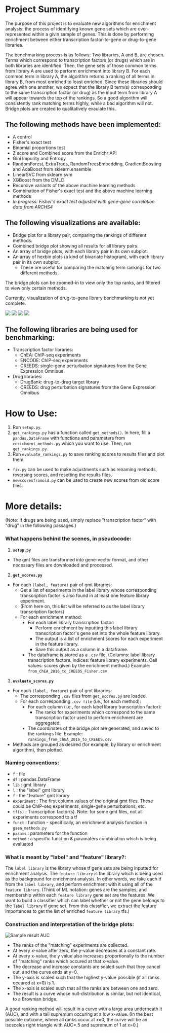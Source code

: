 # Project Summary

The purpose of this project is to evaluate new algorithms for enrichment analysis: the process of identifying known gene sets which are over-represented within a givin sample of genes. This is done by performing enrichment between either transcription factor-to-gene or drug-to-gene libraries. 

The benchmarking process is as follows: Two libraries, A and B, are chosen. Terms which correspond to transcription factors (or drugs) which are in both libraries are identified. Then, the gene sets of those common terms from library A are used to perform enrichment into library B. For each common term in library A, the algorithm returns a ranking of all terms in library B, from most enriched to least enriched. Since these libraries should agree with one another, we expect that the library B term(s) corresponding to the same transcription factor (or drug) as the input term from library A will appear towards the top of the rankings. So a good algorithm will consistently rank matching terms highly, while a bad algorithm will not. Bridge plots are created to qualitatively evaulate this.

## The following methods have been implemented:
* A control
* Fisher's exact test
* Binomial proportions test
* Z score and Combined score from the Enrichr API
* Gini Impurity and Entropy
* RandomForest, ExtraTrees, RandomTreesEmbedding, GradientBoosting and AdaBoost from sklearn.ensemble
* LinearSVC from sklearn.svm
* XGBoost from the DMLC
* Recursive variants of the above machine learning methods
* Combination of Fisher's exact test and the above machine learning methods
* *In progress: Fisher's exact test adjusted with gene-gene correlation data from ARCHS4*

## The following visualizations are available:
* Bridge plot for a library pair, comparing the rankings of different methods.
* Combined bridge plot showing all results for all library pairs.
* An array of bridge plots, with each library pair in its own subplot.
* An array of hexbin plots (a kind of bivariate histogram), with each library pair in its own subplot.
	* These are useful for comparing the matching term rankings for two different methods.

The bridge plots can be zoomed-in to view only the top ranks, and filtered to view only certain methods.

Currently, visualization of drug-to-gene library benchmarking is not yet complete. 

<div style="display:inline">
<img src="sample_result_sklearn.png"/>
<img src="sample_result_drugs.png"/>
</div>
<div style="display:inline">
<img src="sample_result_hexbin.png"/>
<img src="sample_result_grid.png"/>
</div>

## The following libraries are being used for benchmarking:

* Transcription factor libraries:
	* ChEA: ChIP-seq experiments
	* ENCODE: ChIP-seq experiments
	* CREEDS: single-gene perturbation signatures from the Gene Expression Omnibus
* Drug libraries:
	* DrugBank: drug-to-drug target library
	* CREEDS: drug perturbation signatures from the Gene Expression Omnibus

# How to Use:

1. Run `setup.py`.
2. `get_rankings.py` has a function called `get_methods()`. In here, fill a `pandas.DataFrame` with functions and parameters from `enrichment_methods.py` which you want to use. Then, run `get_rankings.py`.
3. Run `evaluate_rankings.py` to save ranking scores to results files and plot them.
* `fix.py` can be used to make adjustments such as renaming methods, reversing scores, and resetting the results files.
* `newscoresfromold.py` can be used to create new scores from old score files.

# More details:

(Note: If drugs are being used, simply replace "transcription factor" with "drug" in the following passages.)


### What happens behind the scenes, in pseudocode:

1. **`setup.py`**
* The gmt files are transformed into gene-vector format, and other necessary files are downloaded and processed.

2. **`get_scores.py`**
* For each `(label, feature)` pair of gmt libraries:
	* Get a list of experiments in the label library whose corresponding transcription factor is also found in at least one feature library experiment. 
	* (From here on, this list will be referred to as the label library transcription factors)
	* For each enrichment method:
		* For each label library transcription factor:
			* Perform enrichment by inputting this label library transcription factor's gene set into the whole feature library.
			* The output is a list of enrichment scores for each experiment in the feature library.
			* Save this output as a column in a dataframe. 
		* The dataframe is stored as a `.csv` file. (Columns: label library transcription factors. Indices: feature library experiments. Cell values: scores given by the enrichment method.) Example: `from_ChEA_2016_to_CREEDS_Fisher.csv`

3. **`evaluate_scores.py`**
* For each `(label, feature)` pair of gmt libraries:
	* The corresponding `.csv` files from `get_scores.py` are loaded.
	* For each corresponding `.csv file` (i.e., for each method):
		* For each column (i.e., for each label library transcription factor):
			* The ranks for experiments which correspond to the same transcription factor used to perform enrichment are aggregated.
		* The coordinates of the bridge plot are generated, and saved to the rankings file. Example: `rankings_from_ChEA_2016_to_CREEDS.csv`
* Methods are grouped as desired (for example, by library or enrichment algorithm), then plotted.


### Naming conventions:
* `f` : file
* `df` : pandas.DataFrame
* `lib` : gmt library
* `l` : the "label" gmt library
* `f` : the "feature" gmt library
* `experiment` : The first column values of the original gmt files. These could be ChIP-seq experiments, single-gene perturbations, etc. 
* `tf(s)` : Transcription factor(s). Note: for some gmt files, not all experiments correspond to a tf
* `funct` : function - specifically, an enrichment analysis function in `gsea_methods.py`
* `params` : parameters for the function
* `method` : a specific function & paramaters combination which is being evaluated


### What is meant by "label" and "feature" library?:
The `label library` is the library whose tf gene sets are being inputted for enrichment analysis.
The `feature library` is the library which is being used as the background for enrichment analysis.
In other words, we take each tf from the `label library`, and perform enrichment with it using all of the `feature library`.
(Think of ML notation: genes are the samples, and membership within each `feature library` gene set are the features. We want to build a classifier which can label whether or not the gene belongs to the `label library` tf gene set. From this classifier, we extract the feature importances to get the list of enriched `feature library` tfs.)


### Construction and interpretation of the bridge plots:
![Sample result AUC](sample_result_auc.png?raw=true)
* The ranks of the "matching" experiments are collected.
* At every x-value after zero, the y-value decreases at a constant rate.
* At every x-value, the y value also increases proportionally to the number of "matching" ranks which occured at that x-value.
* The decrease and increase constants are scaled such that they cancel out, and the curve ends at y=0.
* The y-axis is scaled such that the highest y-value possible (if all ranks occured at x=0) is 1.
* The x-axis is scaled such that all the ranks are between one and zero.
* The result is a curve whose null-distribution is similar, but not identical, to a Brownian bridge. 

A good ranking method will result in a curve with a large area underneath it (AUC), and with a tall supremum occuring at a low x-value. (In the best possible outcome, where all ranks occur at x=0, the curve will be an isosceles right triangle with AUC=.5 and supremum of 1 at x=0.)